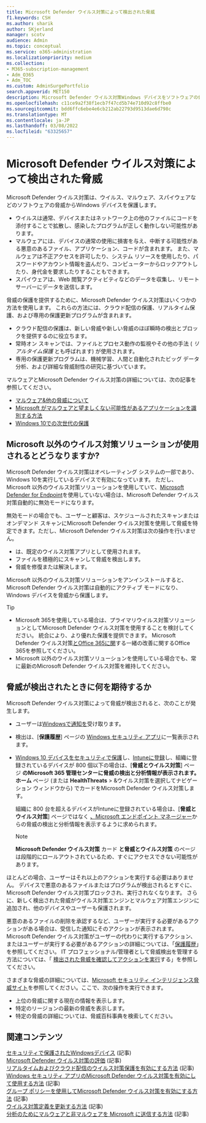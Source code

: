```yaml
---
title: Microsoft Defender ウイルス対策によって検出された脅威
f1.keywords: CSH
ms.author: sharik
author: SKjerland
manager: scotv
audience: Admin
ms.topic: conceptual
ms.service: o365-administration
ms.localizationpriority: medium
ms.collection:
- M365-subscription-management
- Adm_O365
- Adm_TOC
ms.custom: AdminSurgePortfolio
search.appverid: MET150
description: Microsoft Defender ウイルス対策Windows デバイスをソフトウェアの脅威 (ウイルス、マルウェア、スパイウェアなど) から保護する方法について説明します。
ms.openlocfilehash: c11ce9a2f38f1ecb7f47cd5b74e710d92c8ffbe0
ms.sourcegitcommit: bdd6ffc6ebe4e6cb212ab22793d9513dae6d798c
ms.translationtype: MT
ms.contentlocale: ja-JP
ms.lasthandoff: 03/08/2022
ms.locfileid: "63325657"
---
```

# <a name="threats-detected-by-microsoft-defender-antivirus"></a>Microsoft Defender ウイルス対策によって検出された脅威

Microsoft Defender ウイルス対策は、ウイルス、マルウェア、スパイウェアなどのソフトウェアの脅威からWindows デバイスを保護します。

- ウイルスは通常、デバイスまたはネットワーク上の他のファイルにコードを添付することで拡散し、感染したプログラムが正しく動作しない可能性があります。
- マルウェアには、デバイスの通常の使用に損害を与え、中断する可能性がある悪意のあるファイル、アプリケーション、コードが含まれます。 また、マルウェアは不正アクセスを許可したり、システム リソースを使用したり、パスワードやアカウント情報を盗んだり、コンピューターからロックアウトしたり、身代金を要求したりすることもできます。
- スパイウェアは、Web 閲覧アクティビティなどのデータを収集し、リモート サーバーにデータを送信します。
 
脅威の保護を提供するために、Microsoft Defender ウイルス対策はいくつかの方法を使用します。 これらの方法には、クラウド配信の保護、リアルタイム保護、および専用の保護更新プログラムが含まれます。

- クラウド配信の保護は、新しい脅威や新しい脅威のほぼ瞬時の検出とブロックを提供するのに役立ちます。
- 常時オン スキャンでは、ファイルとプロセス動作の監視やその他の手法 ( *リアルタイム保護* とも呼ばれます) が使用されます。
- 専用の保護更新プログラムは、機械学習、人間と自動化されたビッグ データ分析、および詳細な脅威耐性の研究に基づいています。 

マルウェアとMicrosoft Defender ウイルス対策の詳細については、次の記事を参照してください。 

- [マルウェア&他の脅威について](/windows/security/threat-protection/intelligence/understanding-malware)
- [Microsoft がマルウェアと望ましくない可能性があるアプリケーションを識別する方法](/windows/security/threat-protection/intelligence/criteria)
- [Windows 10での次世代の保護](/windows/security/threat-protection/microsoft-defender-antivirus/microsoft-defender-antivirus-in-windows-10)

## <a name="what-happens-when-a-non-microsoft-antivirus-solution-is-used"></a>Microsoft 以外のウイルス対策ソリューションが使用されるとどうなりますか? 

Microsoft Defender ウイルス対策はオペレーティング システムの一部であり、Windows 10を実行しているデバイスで有効になっています。 ただし、Microsoft 以外のウイルス対策ソリューションを使用していて、[Microsoft Defender for Endpoint](/windows/security/threat-protection/microsoft-defender-atp/microsoft-defender-advanced-threat-protection)を使用していない場合は、Microsoft Defender ウイルス対策自動的に無効モードになります。  

無効モードの場合でも、ユーザーと顧客は、スケジュールされたスキャンまたはオンデマンド スキャンにMicrosoft Defender ウイルス対策を使用して脅威を特定できます。ただし、Microsoft Defender ウイルス対策は次の操作を行いません。

- は、既定のウイルス対策アプリとして使用されます。
- ファイルを積極的にスキャンして脅威を検出します。
- 脅威を修復または解決します。

Microsoft 以外のウイルス対策ソリューションをアンインストールすると、Microsoft Defender ウイルス対策は自動的にアクティブ モードになり、Windows デバイスを脅威から保護します。

> [!TIP]
> - Microsoft 365を使用している場合は、プライマリウイルス対策ソリューションとしてMicrosoft Defender ウイルス対策を使用することを検討してください。 統合により、より優れた保護を提供できます。 Microsoft Defender ウイルス対策[とOffice 365に関](/windows/security/threat-protection/microsoft-defender-antivirus/office-365-microsoft-defender-antivirus)する一緒の改善に関するOffice 365を参照してください。
> - Microsoft 以外のウイルス対策ソリューションを使用している場合でも、常に最新のMicrosoft Defender ウイルス対策を維持してください。

## <a name="what-to-expect-when-threats-are-detected"></a>脅威が検出されたときに何を期待するか

Microsoft Defender ウイルス対策によって脅威が検出されると、次のことが発生します。

- ユーザーは[Windowsで通知を](https://support.microsoft.com/windows/8942c744-6198-fe56-4639-34320cf9444e)受け取ります。 
- 検出は、[**保護履歴**] ページの [Windows セキュリティ アプリ](/windows/security/threat-protection/windows-defender-security-center/windows-defender-security-center)に一覧表示されます。  
- [Windows 10 デバイスをセキュリティで保護](../setup/secure-win-10-pcs.md)し、[Intuneに登録](/mem/intune/enrollment/windows-enrollment-methods)し、組織に登録されているデバイスが 800 個以下の場合は、[**脅威とウイルス対策**] ページ <a href="https://go.microsoft.com/fwlink/p/?linkid=2024339" target="_blank"></a>**のMicrosoft 365 管理センターに脅威の検出と分析情報が表示されます。ホーム** ページ (または **HealthThreats** >  &ウイルス対策を選択してナビゲーション ウィンドウから) でカードをMicrosoft Defender ウイルス対策します。

    組織に 800 台を超えるデバイスがIntuneに登録されている場合は、[**脅威とウイルス対策**] ページではなく [、Microsoft エンドポイント マネージャー](/mem/endpoint-manager-overview)からの脅威の検出と分析情報を表示するように求められます。
 
    > [!NOTE]
    > **Microsoft Defender ウイルス対策** カード **と脅威とウイルス対策** のページは段階的にロールアウトされているため、すぐにアクセスできない可能性があります。

ほとんどの場合、ユーザーはそれ以上のアクションを実行する必要はありません。 デバイスで悪意のあるファイルまたはプログラムが検出されるとすぐに、Microsoft Defender ウイルス対策ブロックされ、実行されなくなります。 さらに、新しく検出された脅威がウイルス対策エンジンとマルウェア対策エンジンに追加され、他のデバイスやユーザーも保護されます。  

悪意のあるファイルの削除を承認するなど、ユーザーが実行する必要があるアクションがある場合は、受信した通知にそのアクションが表示されます。 Microsoft Defender ウイルス対策がユーザーの代わりに実行するアクション、またはユーザーが実行する必要があるアクションの詳細については、「[保護履歴](https://support.microsoft.com/office/f1e5fd95-09b4-46d1-b8c7-1059a1e09708)」を参照してください。 IT プロフェッショナル/管理者として脅威検出を管理する方法については、「 [検出された脅威を確認してアクションを実行](review-threats-take-action.md)する」を参照してください。

さまざまな脅威の詳細については、<a href="https://www.microsoft.com/wdsi/threats" target="_blank">Microsoft セキュリティ インテリジェンス脅威サイト</a>を参照してください。ここで、次の操作を実行できます。 

- 上位の脅威に関する現在の情報を表示します。
- 特定のリージョンの最新の脅威を表示します。
- 特定の脅威の詳細については、脅威百科事典を検索してください。

## <a name="related-content"></a>関連コンテンツ

[セキュリティで保護されたWindowsデバイス](/misc/m365bp-secure-windows-devices) (記事)\
[Microsoft Defender ウイルス対策の評価](/windows/security/threat-protection/microsoft-defender-antivirus/evaluate-microsoft-defender-antivirus) (記事)\
[リアルタイムおよびクラウド配信のウイルス対策保護を有効にする方法](/mem/intune/user-help/turn-on-defender-windows#turn-on-real-time-and-cloud-delivered-protection) (記事)\
[Windows セキュリティ アプリのMicrosoft Defender ウイルス対策を有効にして使用する方法](/windows/security/threat-protection/microsoft-defender-antivirus/microsoft-defender-security-center-antivirus) (記事)\
[グループ ポリシーを使用してMicrosoft Defender ウイルス対策を有効にする方法](/mem/intune/user-help/turn-on-defender-windows#turn-on-windows-defender) (記事)\
[ウイルス対策定義を更新する方法](/mem/intune/user-help/turn-on-defender-windows#update-your-antivirus-definitions) (記事)\
[分析のためにマルウェアと非マルウェアを Microsoft に送信する方法](/microsoft-365/security/office-365-security/submitting-malware-and-non-malware-to-microsoft-for-analysis) (記事)